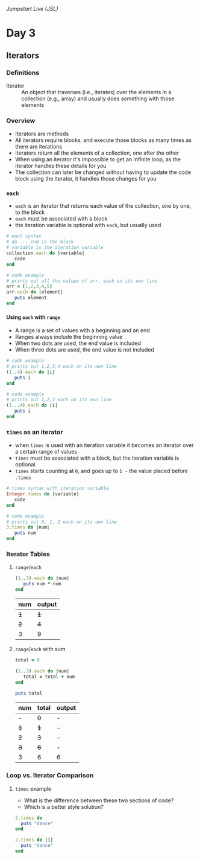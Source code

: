 _Jumpstart Live (JSL)_
# Day 3
## Iterators

### Definitions
<dl>
  <dt>Iterator</dt>
  <dd>An object that traverses (i.e., iterates) over the elements in a collection (e.g., array) and usually does something with those elements</dd>
</dl>

### Overview
* Iterators are methods
* All iterators require blocks, and execute those blocks as many times as there are iterations
* Iterators return all the elements of a collection, one after the other
* When using an iterator it's impossible to get an infinite loop, as the iterator handles these details for you
* The collection can later be changed without having to update the code block using the iterator, it handles those changes for you

### `each`
* `each` is an iterator that returns each value of the collection, one by one, to the block
* `each` must be associated with a block
* the iteration variable is optional with `each`, but usually used

```ruby
# each syntax
# do ... end is the block
# variable is the iteration variable
collection.each do |variable|
   code
end
```

```ruby
# code example
# prints out all the values of arr, each on its own line
arr = [1,2,3,4,5]
arr.each do |element|
   puts element
end
```

#### Using `each` with `range`
* A range is a set of values with a beginning and an end
* Ranges always include the beginning value
* When two dots are used, the end value is included
* When three dots are used, the end value is not included

```ruby
# code example
# prints out 1,2,3,4 each on its own line
(1..4).each do |i|
   puts i
end
```

```ruby
# code example
# prints out 1,2,3 each on its own line
(1...4).each do |i|
   puts i
end
```

### `times` as an iterator
* when `times` is used with an iteration variable it becomes an iterator over a certain range of values
* `times` must be associated with a block, but the iteration variable is optional
* `times` starts counting at `0`, and goes up to `1 -` the value placed before `.times`

```ruby
# times syntax with iteration variable
Integer.times do |variable|
   code
end
```

```ruby
# code example
# prints out 0, 1, 2 each on its own line
3.times do |num|
   puts num
end
```

### Iterator Tables
1. `range`/`each`

	```ruby
	(1..3).each do |num|
	   puts num * num
	end
	```

	| num | output |
	| :--- | :--- |
	| ~~1~~ | ~~1~~ |
	| ~~2~~ | ~~4~~ |
	| 3 | 9 |

2. `range`/`each` with sum

	```ruby
	total = 0

	(1..3).each do |num|
	   total = total + num
	end

	puts total
	```

	| num | total | output |
	| :--- | :--- | :--- |
	| - | ~~0~~ | - |
	| ~~1~~ | ~~1~~ | - |
	| ~~2~~ | ~~3~~ | - |
	| ~~3~~ | ~~6~~ | - |
	| 3 | 6 | 6 |

### Loop vs. Iterator Comparison
1. `times` example
	* What is the difference between these two sections of code?
	* Which is a better style solution?

	```ruby
	2.times do
	  puts "dance"
	end
	```

	```ruby
	2.times do |i|
	  puts "dance"
	end
	```